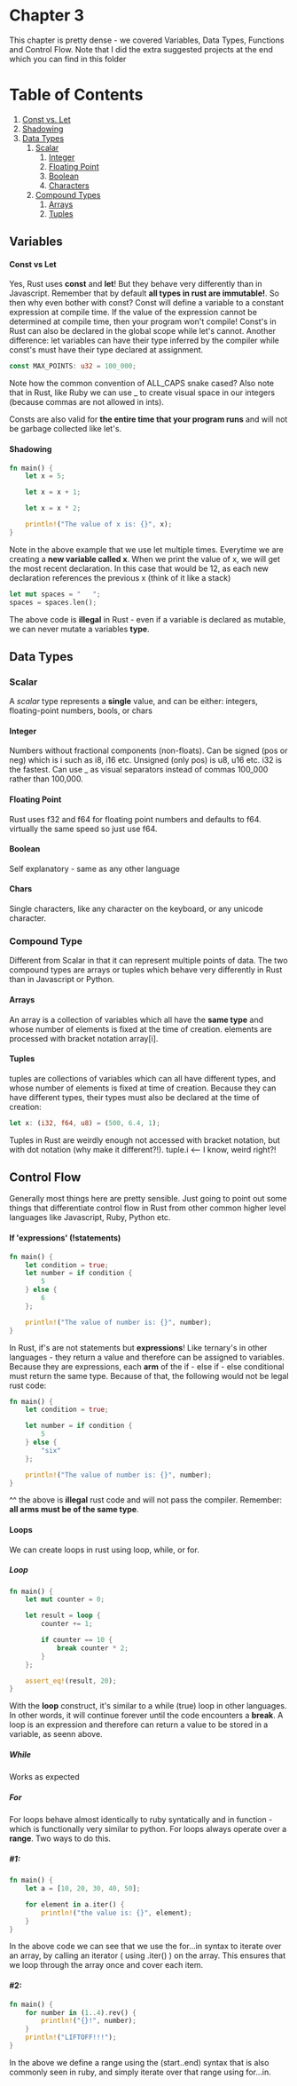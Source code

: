 # Chapter 3

This chapter is pretty dense - we covered Variables, Data Types, Functions and Control
Flow.  Note that I did the extra suggested projects at the end which you can
find in this folder

# Table of Contents
1. [Const vs. Let](#const-vs-let)
2. [Shadowing](#shadowing)
3. [Data Types](#data-types)
    1. [Scalar](#scalar)
        1. [Integer](#integer)
        2. [Floating Point](#floating-point)
        3. [Boolean](#boolean)
        3. [Characters](#chars)
    2. [Compound Types](#compound-types)
        1. [Arrays](#arrays)
        2. [Tuples](#tuples)

## Variables
#### Const vs Let 

Yes, Rust uses **const** and **let**!  But they behave very differently than in
Javascript.  Remember that by default **all types in rust are immutable!**.  So
then why even bother with const?  Const will define a variable to a constant
expression at compile time.  If the value of the expression cannot be determined
at compile time, then your program won't compile!  Const's in Rust can also be
declared in the global scope while let's cannot.  Another difference: let
variables can have their type inferred by the compiler while const's must have
their type declared at assignment.

```Rust
const MAX_POINTS: u32 = 100_000;
```

Note how the common convention of ALL_CAPS snake cased?  Also note that in Rust,
like Ruby we can use _ to create visual space in our integers (because commas
are not allowed in ints).

Consts are also valid for **the entire time that your program runs** and will
not be garbage collected like let's.

#### Shadowing

```Rust
fn main() {
    let x = 5;

    let x = x + 1;

    let x = x * 2;

    println!("The value of x is: {}", x);
}
```

Note in the above example that we use let multiple times.  Everytime we are
creating a **new variable called x**.  When we print the value of x, we will get
the most recent declaration.  In this case that would be 12, as each new
declaration references the previous x (think of it like a stack)

```Rust
let mut spaces = "   ";
spaces = spaces.len();
```

The above code is **illegal** in Rust - even if a variable is declared as
mutable, we can never mutate a variables **type**.

## Data Types

### Scalar

A _scalar_ type represents a **single** value, and can be either: integers,
floating-point numbers, bools, or chars

#### Integer

Numbers without fractional components (non-floats). Can be signed (pos or neg)
which is i<bit-length> such as i8, i16 etc.  Unsigned (only pos) is u8, u16 etc.
i32 is the fastest.  Can use _ as visual separators instead of commas 100_000
rather than 100,000.

#### Floating Point 

Rust uses f32 and f64 for floating point numbers and defaults to f64.  virtually
the same speed so just use f64.

#### Boolean

Self explanatory - same as any other language

#### Chars

Single characters, like any character on the keyboard, or any unicode character.

### Compound Type

Different from Scalar in that it can represent multiple points of data.  The two
compound types are arrays or tuples which behave very differently in Rust than
in Javascript or Python.

#### Arrays

An array is a collection of variables which all have the **same type** and whose
number of elements is fixed at the time of creation.  elements are processed with bracket notation array[i].

#### Tuples

tuples are collections of variables which can all have different types, and
whose number of elements is fixed at time of creation. Because they can have
different types, their types must also be declared at the time of creation:

```Rust
let x: (i32, f64, u8) = (500, 6.4, 1);
```

Tuples in Rust are weirdly enough not accessed with bracket notation, but with
dot notation (why make it different?!).  tuple.i <-- I know, weird right?!

## Control Flow

Generally most things here are pretty sensible.  Just going to point out some
things that differentiate control flow in Rust from other common higher level languages like
Javascript, Ruby, Python etc.

#### If 'expressions' (!statements)

```Rust
fn main() {
    let condition = true;
    let number = if condition {
        5
    } else {
        6
    };

    println!("The value of number is: {}", number);
}
```

In Rust, if's are not statements but **expressions**!  Like ternary's in other
languages - they return a value and therefore can be assigned to variables.
Because they are expressions, each **arm** of the if - else if - else
conditional must return the same type. Because of that, the following would not
be legal rust code:

```Rust
fn main() {
    let condition = true;

    let number = if condition {
        5
    } else {
        "six"
    };

    println!("The value of number is: {}", number);
}
```

^^ the above is **illegal** rust code and will not pass the compiler.  Remember:
**all arms must be of the same type**.

#### Loops

We can create loops in rust using loop, while, or for.

##### Loop

```Rust
fn main() {
    let mut counter = 0;

    let result = loop {
        counter += 1;

        if counter == 10 {
            break counter * 2;
        }
    };

    assert_eq!(result, 20);
}
```

With the **loop** construct, it's similar to a while (true) loop in other
languages.  In other words, it will continue forever until the code encounters a
**break**.  A loop is an expression and therefore can return a value to be
stored in a variable, as seenn above.

##### While

Works as expected

##### For

For loops behave almost identically to ruby syntatically and in function - which
is functionally very similar to python.  For loops always operate over a
**range**.  Two ways to do this.  

##### #1:
```Rust
fn main() {
    let a = [10, 20, 30, 40, 50];

    for element in a.iter() {
        println!("the value is: {}", element);
    }
}
```

In the above code we can see that we use the for...in syntax to iterate over an
array, by calling an iterator ( using .iter() ) on the array.  This ensures that
we loop through the array once and cover each item.  

#### #2:
```Rust
fn main() {
    for number in (1..4).rev() {
        println!("{}!", number);
    }
    println!("LIFTOFF!!!");
}
```

In the above we define a range using the (start..end) syntax that is also
commonly seen in ruby, and simply iterate over that range using for...in.
